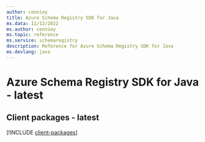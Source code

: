 ```yaml
---
author: conniey
title: Azure Schema Registry SDK for Java
ms.data: 11/12/2022
ms.author: conniey
ms.topic: reference
ms.service: schemaregistry
description: Reference for Azure Schema Registry SDK for Java
ms.devlang: java
---
```

# Azure Schema Registry SDK for Java - latest

## Client packages - latest
[!INCLUDE [client-packages](schema-registry-client-index.md)]